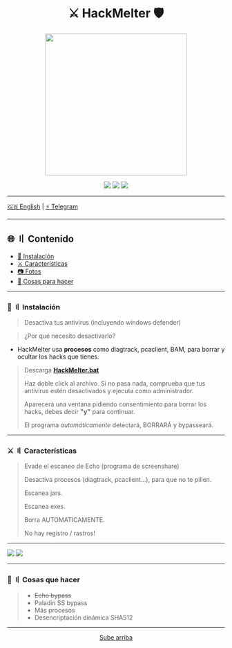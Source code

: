 <a id="top"></a>

#

<h1 align="center">
⚔️ HackMelter 🛡️
</h1>

<p align="center"> 
  <kbd>
<img src="https://image.cnbcfm.com/api/v1/image/103983721-GettyImages-200414021-001.jpg?v=1529472840" width="328"></img>
  </kbd>
</p>

<p align="center">
<img src="https://img.shields.io/github/last-commit/AntiSSTools/HackMelter?style=flat">
<img src="https://img.shields.io/github/stars/AntiSSTools/HackMelter?color=brightgreen">
<img src="https://img.shields.io/github/forks/AntiSSTools/HackMelter?color=brightgreen">
</p>

---

[🇬🇧 English](https://github.com/AntiSSTools/HackMelter/blob/main/README.md)     |    [⚡ Telegram](https://t.me/hackmelter)

---

## 🌐 〢 Contenido

- [📁 Instalación](#setup)
- [⚔️ Características](#features)
- [📷 Fotos](#screenshots)
- [📝 Cosas para hacer](#todo)

<a id="setup"></a>

---

### 📁  〢 Instalación

> Desactiva tus antivirus (incluyendo windows defender)
> 

> ¿Por qué necesito desactivarlo?
- HackMelter usa **procesos** como diagtrack, pcaclient, BAM, para borrar y ocultar los hacks que tienes.

> Descarga [**HackMelter.bat**](https://github.com/AntiSSTools/HackMelter/blob/main/HackMelter.bat)
> 
> Haz doble click al archivo. Si no pasa nada, comprueba que tus antivirus estén desactivados y ejecuta como administrador.
> 
> Aparecerá una ventana pidiendo consentimiento para borrar los hacks, debes decir **"y"** para continuar.
> 
> El programa _automáticamente_ detectará, BORRARÁ y bypasseará.



<a id="features"></a>

---

### ⚔️ 〢 Características

> Evade el escaneo de Echo (programa de screenshare)
>
> Desactiva procesos (diagtrack, pcaclient...), para que no te pillen.
>
> Escanea jars.
> 
> Escanea exes.
> 
> Borra AUTOMATICAMENTE.
> 
> No hay registro / rastros!

<a id="screenshots"></a>

---

<img src="https://i.imgur.com/lHSErCd.mp4">
<img src="https://i.imgur.com/5tCEt0X.jpg">



<a id="todo"></a>

---

### 📝 〢 Cosas que hacer

> - ~~Echo bypass~~
> - Paladin SS bypass
> - Más procesos
> - Desencriptación dinámica SHA512

---

<p align="center"><a href=#top>Sube arriba</a></p>
